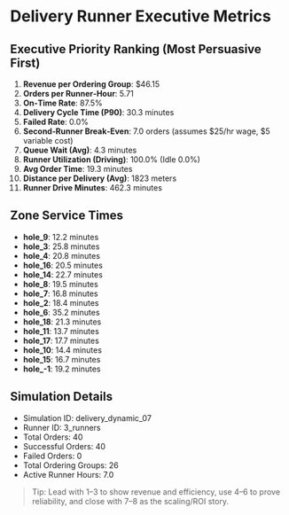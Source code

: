 # Delivery Runner Executive Metrics

## Executive Priority Ranking (Most Persuasive First)
1. **Revenue per Ordering Group**: $46.15
2. **Orders per Runner‑Hour**: 5.71
3. **On‑Time Rate**: 87.5%
4. **Delivery Cycle Time (P90)**: 30.3 minutes
5. **Failed Rate**: 0.0%
6. **Second‑Runner Break‑Even**: 7.0 orders (assumes $25/hr wage, $5 variable cost)
7. **Queue Wait (Avg)**: 4.3 minutes
8. **Runner Utilization (Driving)**: 100.0% (Idle 0.0%)
9. **Avg Order Time**: 19.3 minutes
10. **Distance per Delivery (Avg)**: 1823 meters
11. **Runner Drive Minutes**: 462.3 minutes

## Zone Service Times
- **hole_9**: 12.2 minutes
- **hole_3**: 25.8 minutes
- **hole_4**: 20.8 minutes
- **hole_16**: 20.5 minutes
- **hole_14**: 22.7 minutes
- **hole_8**: 19.5 minutes
- **hole_7**: 16.8 minutes
- **hole_2**: 18.4 minutes
- **hole_6**: 35.2 minutes
- **hole_18**: 21.3 minutes
- **hole_11**: 13.7 minutes
- **hole_17**: 17.7 minutes
- **hole_10**: 14.4 minutes
- **hole_15**: 16.7 minutes
- **hole_-1**: 19.2 minutes


## Simulation Details
- Simulation ID: delivery_dynamic_07
- Runner ID: 3_runners
- Total Orders: 40
- Successful Orders: 40
- Failed Orders: 0
- Total Ordering Groups: 26
- Active Runner Hours: 7.0

> Tip: Lead with 1–3 to show revenue and efficiency, use 4–6 to prove reliability, and close with 7–8 as the scaling/ROI story.
